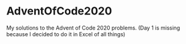 # AdventOfCode2020
My solutions to the Advent of Code 2020 problems. (Day 1 is missing because I decided to do it in Excel of all things)
